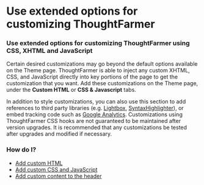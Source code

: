 # Use extended options for customizing ThoughtFarmer



### Use extended options for customizing ThoughtFarmer using CSS, XHTML and JavaScript

Certain desired customizations may go beyond the default options available on the Theme page. ThoughtFarmer is able to inject any custom XHTML, CSS, and JavaScript directly into key portions of the page to get the customization that you want. Add these customizations on the Theme page, under the **Custom HTML** or **CSS & Javascript** tabs.  
  
In addition to style customizations, you can also use this section to add references to third party libraries \(e.g. [Lightbox](http://www.lokeshdhakar.com/projects/lightbox2/?u=9), [SyntaxHighlighter](http://alexgorbatchev.com/SyntaxHighlighter/)\), or embed tracking code such as [Google Analytics](http://www.google.com/analytics/). Customizations using ThoughtFarmer CSS hooks are not guaranteed to be maintained after version upgrades. It is recommended that any customizations be tested after upgrades and modified if necessary.

### How do I?

* [Add custom HTML](add-custom-html/)
* [Add custom CSS and JavaScript](add-custom-css-and-javascript.md)
* [Add custom content to the header](add-custom-html/add-custom-content-to-header.md)

